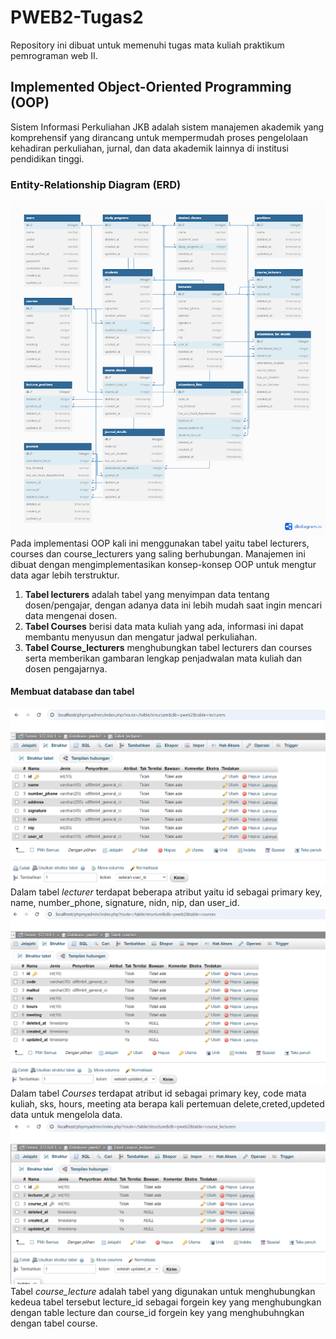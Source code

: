 # PWEB2-Tugas2
Repository ini dibuat untuk memenuhi tugas mata kuliah praktikum pemrograman web II.
## Implemented Object-Oriented Programming (OOP)
Sistem Informasi Perkuliahan JKB adalah sistem manajemen akademik yang komprehensif yang dirancang untuk mempermudah proses pengelolaan kehadiran perkuliahan, jurnal, dan data akademik lainnya di institusi pendidikan tinggi.
### Entity-Relationship Diagram (ERD)
![ERD](images/erd.png)
Pada implementasi OOP kali ini menggunakan tabel yaitu tabel lecturers, courses dan course_lecturers yang saling berhubungan. Manajemen ini dibuat dengan mengimplementasikan konsep-konsep OOP untuk mengtur data agar lebih terstruktur.
1. **Tabel lecturers** adalah tabel yang menyimpan data tentang dosen/pengajar, dengan adanya data ini lebih mudah saat ingin mencari data mengenai dosen.
2.  **Tabel Courses** berisi data mata kuliah yang ada, informasi ini dapat membantu menyusun dan mengatur jadwal perkuliahan.
3.  **Tabel Course_lecturers** menghubungkan tabel lecturers dan courses serta memberikan gambaran lengkap penjadwalan mata kuliah dan dosen pengajarnya.
#### Membuat database dan tabel
![ERD](images/lecturer.png)
Dalam tabel _lecturer_ terdapat beberapa atribut yaitu id sebagai primary key, name, number_phone, signature, nidn, nip, dan user_id.
![ERD](images/courses.png)
Dalam tabel _Courses_ terdapat atribut id sebagai primary key, code mata kuliah, sks, hours, meeting ata berapa kali pertemuan delete,creted,updeted data untuk mengelola data.
![ERD](images/course_lecturers.png)
Tabel _course_lecture_ adalah tabel yang digunakan untuk menghubungkan kedeua tabel tersebut lecture_id sebagai forgein key yang menghubungkan dengan table lecture dan course_id forgein key yang menghubuhngkan dengan tabel course.







